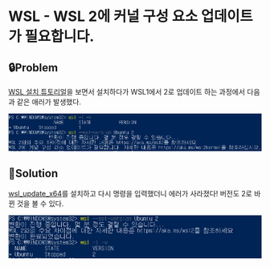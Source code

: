 # WSL - WSL 2에 커널 구성 요소 업데이트가 필요합니다.

## 🔒Problem

[WSL 설치 튜토리얼](https://docs.microsoft.com/ko-kr/windows/wsl/install-win10#troubleshooting-installation)을 보면서 설치하다가 WSL1에서 2로 업데이트 하는 과정에서 다음과 같은 애러가 발생했다.

![error_img](./img/to_wsl2.PNG)

## 🔑Solution

[wsl_update_x64](https://wslstorestorage.blob.core.windows.net/wslblob/wsl_update_x64.msi)를 설치하고 다시 명령을 입력했더니 에러가 사라졌다! 버전도 2로 바뀐 것을 볼 수 있다.

![sol_img](./img/to_wsl2_sol.PNG)
